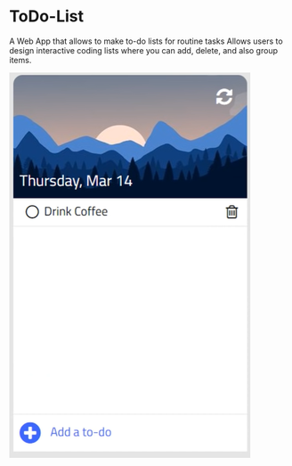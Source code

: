# ToDo-List
A Web App that allows to make to-do lists for routine tasks
Allows users to design interactive coding lists where you can add, delete, and also group items. 

![Image](todolist.png)
